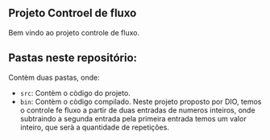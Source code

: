 ## Projeto Controel de fluxo

Bem vindo ao projeto controle de fluxo.

## Pastas neste repositório:

Contèm duas pastas, onde:

- `src`: Contèm o còdigo do projeto.
- `bin`: Contèm o còdigo compilado.
Neste projeto proposto por DIO, temos o controle fe fluxo a partir de duas entradas de numeros inteiros,
onde subtraindo a segunda entrada pela primeira entrada temos um valor inteiro, que serà a quantidade de repetiçôes. 
